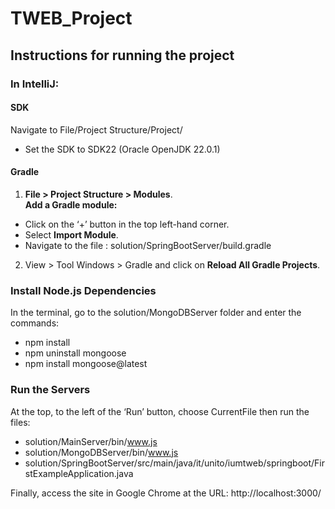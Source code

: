 # TWEB_Project

## Instructions for running the project  

### In IntelliJ:  
#### SDK
Navigate to File/Project Structure/Project/    
- Set the SDK to SDK22 (Oracle OpenJDK 22.0.1)  
#### Gradle
1. **File > Project Structure > Modules**.  
**Add a Gradle module:**  
  * Click on the ‘+’ button in the top left-hand corner.  
  * Select **Import Module**.  
  * Navigate to the file : solution/SpringBootServer/build.gradle  
2. View > Tool Windows > Gradle and click on **Reload All Gradle Projects**.  

### Install Node.js Dependencies
In the terminal, go to the solution/MongoDBServer folder and enter the commands:  
- npm install  
- npm uninstall mongoose  
- npm install mongoose@latest

### Run the Servers
At the top, to the left of the ‘Run’ button, choose CurrentFile then run the files:  
- solution/MainServer/bin/www.js  
- solution/MongoDBServer/bin/www.js  
- solution/SpringBootServer/src/main/java/it/unito/iumtweb/springboot/FirstExampleApplication.java

Finally, access the site in Google Chrome at the URL: http://localhost:3000/  
